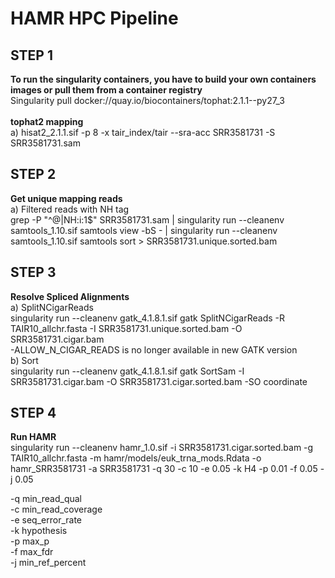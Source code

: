 # HAMR HPC Pipeline

## STEP 1
**To run the singularity containers, you have to build your own containers images or pull them from a container registry** <br/>
Singularity pull docker://quay.io/biocontainers/tophat:2.1.1--py27_3 <br/><br/>
**tophat2 mapping**<br/>
a) hisat2_2.1.1.sif -p 8 -x tair_index/tair --sra-acc SRR3581731 -S SRR3581731.sam

## STEP 2
**Get unique mapping reads**<br/>
a) Filtered reads with NH tag<br/>
grep -P "^\@|NH:i:1$" SRR3581731.sam | singularity run --cleanenv samtools_1.10.sif samtools view  -bS - | singularity run --cleanenv samtools_1.10.sif samtools sort > SRR3581731.unique.sorted.bam

## STEP 3
**Resolve Spliced Alignments**<br/>
a) SplitNCigarReads<br/>
singularity run --cleanenv gatk_4.1.8.1.sif gatk SplitNCigarReads -R TAIR10_allchr.fasta -I SRR3581731.unique.sorted.bam -O SRR3581731.cigar.bam<br/>
-ALLOW_N_CIGAR_READS is no longer available in new GATK version<br/>
b) Sort<br/>
singularity run --cleanenv gatk_4.1.8.1.sif gatk SortSam -I  SRR3581731.cigar.bam -O SRR3581731.cigar.sorted.bam -SO coordinate<br/>

## STEP 4
**Run HAMR**<br/>
singularity run --cleanenv hamr_1.0.sif -i SRR3581731.cigar.sorted.bam -g TAIR10_allchr.fasta -m hamr/models/euk_trna_mods.Rdata -o hamr_SRR3581731 -a SRR3581731 -q 30 -c 10 -e 0.05 -k H4 -p 0.01 -f 0.05 -j 0.05<br/>

-q min_read_qual<br/>
-c min_read_coverage<br/>
-e seq_error_rate<br/>
-k hypothesis<br/>
-p max_p<br/>
-f max_fdr<br/>
-j min_ref_percent<br/>
